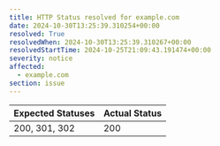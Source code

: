 ```yaml
---
title: HTTP Status resolved for example.com
date: 2024-10-30T13:25:39.310254+00:00
resolved: True
resolvedWhen: 2024-10-30T13:25:39.310267+00:00
resolvedStartTime: 2024-10-25T21:09:43.191474+00:00
severity: notice
affected:
  - example.com
section: issue
---
```


| Expected Statuses | Actual Status  |
|-------------------|----------------|
| 200, 301, 302 | 200 |
